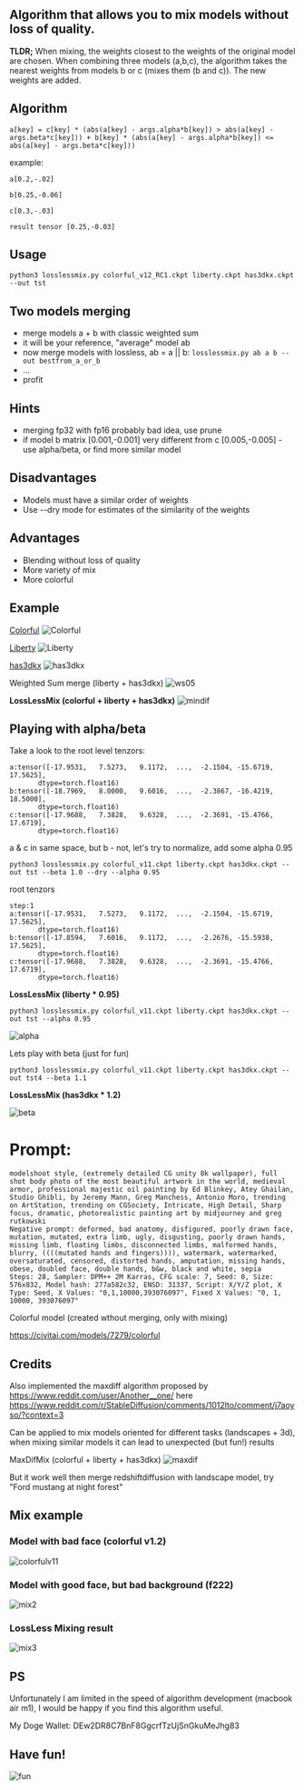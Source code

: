 ## Algorithm that allows you to mix models without loss of quality. 

**TLDR;** When mixing, the weights closest to the weights of the original model are chosen. When combining three models (a,b,c), the algorithm takes the nearest weights from models b or c (mixes them (b and c)). The new weights are added.

## Algorithm

```
a[key] = c[key] * (abs(a[key] - args.alpha*b[key]) > abs(a[key] - args.beta*c[key])) + b[key] * (abs(a[key] - args.alpha*b[key]) <= abs(a[key] - args.beta*c[key]))
```
example:
```
a[0.2,-.02]

b[0.25,-0.06]

c[0.3,-.03]

result tensor [0.25,-0.03]
```

## Usage

```
python3 losslessmix.py colorful_v12_RC1.ckpt liberty.ckpt has3dkx.ckpt --out tst

```

## Two models merging

 - merge models a + b with classic weighted sum
 - it will be your reference, "average" model ab
 - now merge models with lossless,  ab =  a || b: `losslessmix.py ab a b --out bestfrom_a_or_b`
 - ...
 - profit

## Hints

 - merging fp32 with fp16 probably bad idea, use prune
 - if model b matrix [0.001,-0.001] very different from c [0.005,-0.005] - use alpha/beta, or find more similar model

## Disadvantages

 - Models must have a similar order of weights 
 - Use --dry mode for estimates of the similarity of the weights

## Advantages

 - Blending without loss of quality
 - More variety of mix
 - More colorful

## Example

 [Colorful](https://civitai.com/models/7279/colorful)
 ![Colorful](examples/colorful.png?raw=true)

 [Liberty](https://civitai.com/models/5935/liberty)
  ![Liberty](examples/liberty.png?raw=true)

 [has3dkx](https://civitai.com/models/2504/handas-3dkx-11)
  ![has3dkx](examples/has3dkx.png?raw=true)

 Weighted Sum merge (liberty + has3dkx)
  ![ws05](examples/ws05.png?raw=true)

 **LossLessMix (colorful + liberty + has3dkx)**
  ![mindif](examples/mindif.png?raw=true)

## Playing with alpha/beta

Take a look to the root level tenzors:
```
a:tensor([-17.9531,   7.5273,   9.1172,  ...,  -2.1504, -15.6719,  17.5625],
       dtype=torch.float16)
b:tensor([-18.7969,   8.0000,   9.6016,  ...,  -2.3867, -16.4219,  18.5000],
       dtype=torch.float16)
c:tensor([-17.9688,   7.3828,   9.6328,  ...,  -2.3691, -15.4766,  17.6719],
       dtype=torch.float16)
```
a & c in same space, but b - not, let's try to normalize, add some alpha 0.95
```
python3 losslessmix.py colorful_v11.ckpt liberty.ckpt has3dkx.ckpt --out tst --beta 1.0 --dry --alpha 0.95
```
root tenzors
```
step:1
a:tensor([-17.9531,   7.5273,   9.1172,  ...,  -2.1504, -15.6719,  17.5625],
       dtype=torch.float16)
b:tensor([-17.8594,   7.6016,   9.1172,  ...,  -2.2676, -15.5938,  17.5625],
       dtype=torch.float16)
c:tensor([-17.9688,   7.3828,   9.6328,  ...,  -2.3691, -15.4766,  17.6719],
       dtype=torch.float16)
```
 **LossLessMix (liberty * 0.95)**
```
python3 losslessmix.py colorful_v11.ckpt liberty.ckpt has3dkx.ckpt --out tst --alpha 0.95 
```
  ![alpha](examples/alpha.png?raw=true)

Lets play with beta (just for fun)

```
python3 losslessmix.py colorful_v11.ckpt liberty.ckpt has3dkx.ckpt --out tst4 --beta 1.1
```
 **LossLessMix (has3dkx * 1.2)**

  ![beta](examples/beta.png?raw=true)
# Prompt:
```
modelshoot style, (extremely detailed CG unity 8k wallpaper), full shot body photo of the most beautiful artwork in the world, medieval armor, professional majestic oil painting by Ed Blinkey, Atey Ghailan, Studio Ghibli, by Jeremy Mann, Greg Manchess, Antonio Moro, trending on ArtStation, trending on CGSociety, Intricate, High Detail, Sharp focus, dramatic, photorealistic painting art by midjourney and greg rutkowski
Negative prompt: deformed, bad anatomy, disfigured, poorly drawn face, mutation, mutated, extra limb, ugly, disgusting, poorly drawn hands, missing limb, floating limbs, disconnected limbs, malformed hands, blurry, ((((mutated hands and fingers)))), watermark, watermarked, oversaturated, censored, distorted hands, amputation, missing hands, obese, doubled face, double hands, b&w, black and white, sepia
Steps: 28, Sampler: DPM++ 2M Karras, CFG scale: 7, Seed: 0, Size: 576x832, Model hash: 277a582c32, ENSD: 31337, Script: X/Y/Z plot, X Type: Seed, X Values: "0,1,10000,393076097", Fixed X Values: "0, 1, 10000, 393076097"
```
 Colorful model (created wthout merging, only with mixing)

https://civitai.com/models/7279/colorful

 ## Credits

Also implemented the maxdiff algorithm proposed by https://www.reddit.com/user/Another__one/ here https://www.reddit.com/r/StableDiffusion/comments/1012lto/comment/j7aoyso/?context=3


Can be applied to mix models oriented for different tasks (landscapes + 3d), when mixing similar models it can lead to unexpected (but fun!) results

MaxDifMix (colorful + liberty + has3dkx)
![maxdif](examples/maxdiff.png?raw=true)

But it work well then merge redshiftdiffusion with landscape model, try "Ford mustang at night forest"

## Mix example

### Model with bad face (colorful v1.2)

![colorfulv11](examples/mix1.png?raw=true)

### Model with good face, but bad background (f222)

![mix2](examples/mix2.png?raw=true)

### LossLess Mixing result

![mix3](examples/mix3.png?raw=true)

## PS

Unfortunately I am limited in the speed of algorithm development (macbook air m1), I would be happy if you find this algorithm useful. 

My Doge Wallet: DEw2DR8C7BnF8GgcrfTzUjSnGkuMeJhg83

## Have fun!

![fun](examples/witch.png?raw=true)